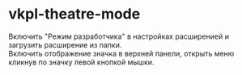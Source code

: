 # vkpl-theatre-mode
Включить "Режим разработчика" в настройках расширенией и загрузить расширение из папки.  
Включить отображение значка в верхней панели, открыть меню кликнув по значку левой кнопкой мышки.
